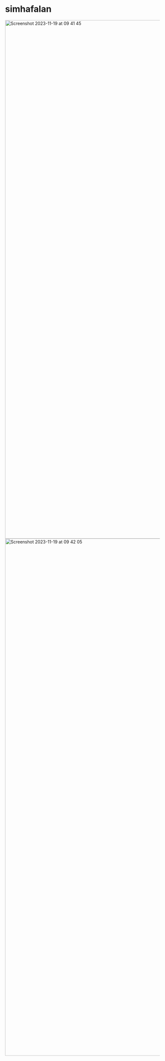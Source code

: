 # simhafalan

<img width="1680" alt="Screenshot 2023-11-19 at 09 41 45" src="https://github.com/laodefardin/simhafalan/assets/22639765/09baab7a-57d8-46c1-bdfc-7bd5e6fafe29">

<img width="1676" alt="Screenshot 2023-11-19 at 09 42 05" src="https://github.com/laodefardin/simhafalan/assets/22639765/d1721319-c1f7-40cd-b4e9-457e062cd38f">
